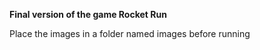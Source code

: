 **Final version of the game Rocket Run** 

Place the images in a folder named images before running
